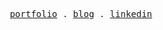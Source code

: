<p align="center">
  <samp>
    <a href="https://liamsnowdon.uk">portfolio</a> .
    <a href="https://blog.liamsnowodn.uk">blog</a> .
    <a href="https://linkedin.com/in/liam-snowdon">linkedin</a>
  </samp>
</p>